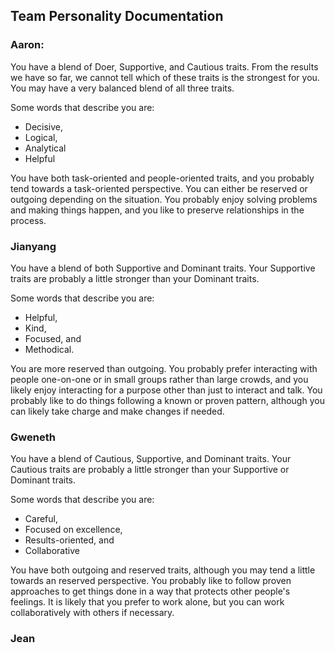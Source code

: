 ## Team Personality Documentation

### Aaron:

You have a blend of Doer, Supportive, and Cautious traits. From the results we have so far, we cannot tell which of these traits is the strongest for you. You may have a very balanced blend of all three traits.

Some words that describe you are:
- Decisive,
- Logical,
- Analytical
- Helpful

You have both task-oriented and people-oriented traits, and you probably tend towards a task-oriented perspective. You can either be reserved or outgoing depending on the situation. You probably enjoy solving problems and making things happen, and you like to preserve relationships in the process.

### Jianyang

You have a blend of both Supportive and Dominant traits. Your Supportive traits are probably a little stronger than your Dominant traits.

Some words that describe you are:
- Helpful,
- Kind,
- Focused, and
- Methodical.

You are more reserved than outgoing. You probably prefer interacting with people one-on-one or in small groups rather than large crowds, and you likely enjoy interacting for a purpose other than just to interact and talk. You probably like to do things following a known or proven pattern, although you can likely take charge and make changes if needed.



### Gweneth
You have a blend of Cautious, Supportive, and Dominant traits. Your Cautious traits are probably a little stronger than your Supportive or Dominant traits.

Some words that describe you are:
- Careful,
- Focused on excellence,
- Results-oriented, and
- Collaborative

You have both outgoing and reserved traits, although you may tend a little towards an reserved perspective. You probably like to follow proven approaches to get things done in a way that protects other people's feelings. It is likely that you prefer to work alone, but you can work collaboratively with others if necessary.

### Jean

